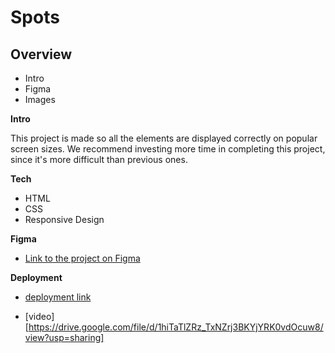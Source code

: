 # Spots

## Overview

- Intro
- Figma
- Images

**Intro**

This project is made so all the elements are displayed correctly on popular screen sizes. We recommend investing more time in completing this project, since it's more difficult than previous ones.

**Tech**

- HTML
- CSS
- Responsive Design

**Figma**

- [Link to the project on Figma](https://www.figma.com/file/BBNm2bC3lj8QQMHlnqRsga/Sprint-3-Project-%E2%80%94-Spots?type=design&node-id=2%3A60&mode=design&t=afgNFybdorZO6cQo-1)

**Deployment**

- [deployment link][def]

[def]: https://renzootoya.github.io/se_project_spots/

- [video] [https://drive.google.com/file/d/1hiTaTlZRz_TxNZrj3BKYjYRK0vdOcuw8/view?usp=sharing]

